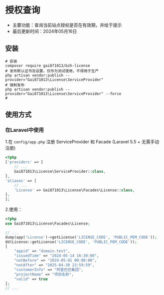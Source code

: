 # 授权查询
- 主要功能：查询当前站点授权是否在有效期，并给于提示
- 最后更新时间：2024年05月16日

## 安装

```shell
# 安装
composer require gai871013/bzh-license
# 发布默认证书及设置，仅作为测试使用，不得用于生产
php artisan vendor:publish --provider="Gai871013\License\ServiceProvider"
# 强制发布
php artisan vendor:publish --provider="Gai871013\License\ServiceProvider" --force
# 
```

## 使用方式
### 在Laravel中使用
1.在 `config/app.php` 注册 ServiceProvider 和 Facade (Laravel 5.5 + 无需手动注册)
```php
<?php
['providers' => [
    // ...
    Gai871013\License\ServiceProvider::class,
],
'aliases' => [
    // ...
    'License' => Gai871013\License\Facades\License::class,
],
];
```

2.使用：

```php
<?php
use Gai871013\License\Facades\License;

// ...
dump(app('License')->getLicense('LICENSE_CODE', 'PUBLIC_PEM_CODE'));
dd(License::getLicense('LICENSE_CODE', 'PUBLIC_PEM_CODE'));
[
    "appid" => "domain.test",
    "issuedTime" => "2024-05-14 16:30:00",
    "notBefore" => "2024-05-01 00:00:00",
    "notAfter" => "2025-04-30 23:59:59",
    "customerInfo" => "阿里巴巴集团",
    "projectName" => "项目名称",
    "valid" => true
];
// ...

```
